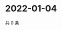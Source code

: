 # 2022-01-04

共 0 条

<!-- BEGIN WEIBO -->
<!-- 最后更新时间 Tue Jan 04 2022 00:23:56 GMT+0800 (China Standard Time) -->

<!-- END WEIBO -->
